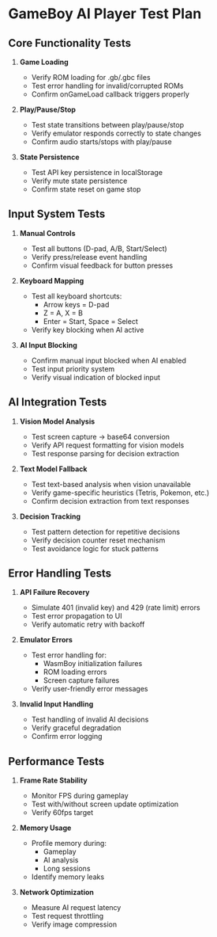 # GameBoy AI Player Test Plan

## Core Functionality Tests
1. **Game Loading**
   - Verify ROM loading for .gb/.gbc files
   - Test error handling for invalid/corrupted ROMs
   - Confirm onGameLoad callback triggers properly

2. **Play/Pause/Stop**
   - Test state transitions between play/pause/stop
   - Verify emulator responds correctly to state changes
   - Confirm audio starts/stops with play/pause

3. **State Persistence**
   - Test API key persistence in localStorage
   - Verify mute state persistence
   - Confirm state reset on game stop

## Input System Tests
1. **Manual Controls**
   - Test all buttons (D-pad, A/B, Start/Select)
   - Verify press/release event handling
   - Confirm visual feedback for button presses

2. **Keyboard Mapping**
   - Test all keyboard shortcuts:
     - Arrow keys = D-pad
     - Z = A, X = B
     - Enter = Start, Space = Select
   - Verify key blocking when AI active

3. **AI Input Blocking**
   - Confirm manual input blocked when AI enabled
   - Test input priority system
   - Verify visual indication of blocked input

## AI Integration Tests
1. **Vision Model Analysis**
   - Test screen capture → base64 conversion
   - Verify API request formatting for vision models
   - Test response parsing for decision extraction

2. **Text Model Fallback**
   - Test text-based analysis when vision unavailable
   - Verify game-specific heuristics (Tetris, Pokemon, etc.)
   - Confirm decision extraction from text responses

3. **Decision Tracking**
   - Test pattern detection for repetitive decisions
   - Verify decision counter reset mechanism
   - Test avoidance logic for stuck patterns

## Error Handling Tests
1. **API Failure Recovery**
   - Simulate 401 (invalid key) and 429 (rate limit) errors
   - Test error propagation to UI
   - Verify automatic retry with backoff

2. **Emulator Errors**
   - Test error handling for:
     - WasmBoy initialization failures
     - ROM loading errors
     - Screen capture failures
   - Verify user-friendly error messages

3. **Invalid Input Handling**
   - Test handling of invalid AI decisions
   - Verify graceful degradation
   - Confirm error logging

## Performance Tests
1. **Frame Rate Stability**
   - Monitor FPS during gameplay
   - Test with/without screen update optimization
   - Verify 60fps target

2. **Memory Usage**
   - Profile memory during:
     - Gameplay
     - AI analysis
     - Long sessions
   - Identify memory leaks

3. **Network Optimization**
   - Measure AI request latency
   - Test request throttling
   - Verify image compression
